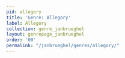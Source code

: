 ```yaml
---
pid: allegory
title: 'Genre: Allegory'
label: Allegory
collection: genre_janbrueghel
layout: genrepage_janbrueghel
order: '00'
permalink: "/janbrueghel/genres/allegory/"
---
```

